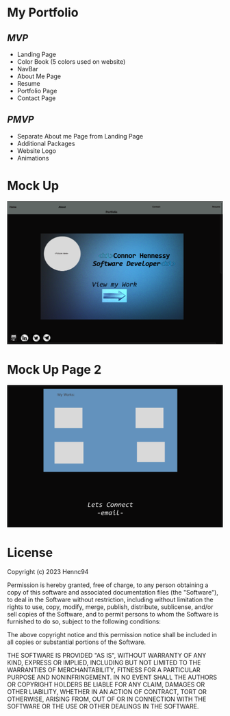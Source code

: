 # My Portfolio

## *MVP*
- Landing Page
- Color Book (5 colors used on website)
- NavBar
- About Me Page
- Resume
- Portfolio Page
- Contact Page

## *PMVP*
- Separate About me Page from Landing Page
- Additional Packages
- Website Logo
- Animations

# Mock Up
![MockUp](MockUp.PNG)

# Mock Up Page 2
![MockUp2](MockUp2.PNG)

# License 
Copyright (c) 2023 Hennc94

Permission is hereby granted, free of charge, to any person obtaining a copy
of this software and associated documentation files (the "Software"), to deal
in the Software without restriction, including without limitation the rights
to use, copy, modify, merge, publish, distribute, sublicense, and/or sell
copies of the Software, and to permit persons to whom the Software is
furnished to do so, subject to the following conditions:

The above copyright notice and this permission notice shall be included in all
copies or substantial portions of the Software.

THE SOFTWARE IS PROVIDED "AS IS", WITHOUT WARRANTY OF ANY KIND, EXPRESS OR
IMPLIED, INCLUDING BUT NOT LIMITED TO THE WARRANTIES OF MERCHANTABILITY,
FITNESS FOR A PARTICULAR PURPOSE AND NONINFRINGEMENT. IN NO EVENT SHALL THE
AUTHORS OR COPYRIGHT HOLDERS BE LIABLE FOR ANY CLAIM, DAMAGES OR OTHER
LIABILITY, WHETHER IN AN ACTION OF CONTRACT, TORT OR OTHERWISE, ARISING FROM,
OUT OF OR IN CONNECTION WITH THE SOFTWARE OR THE USE OR OTHER DEALINGS IN THE
SOFTWARE.